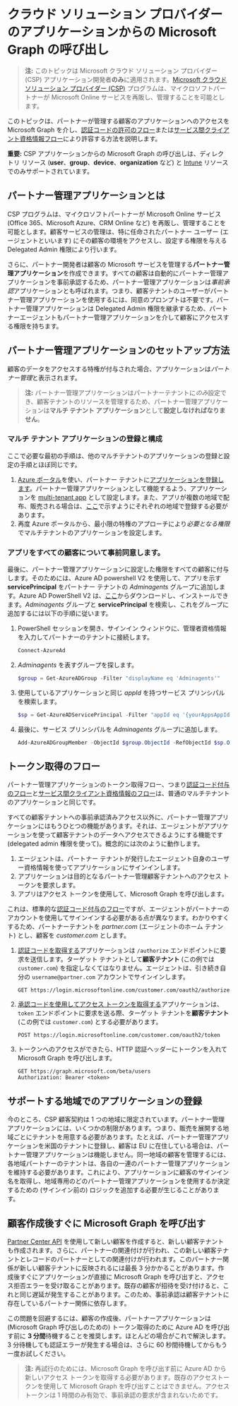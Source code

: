 # <a name="call-microsoft-graph-from-a-cloud-solution-provider-application"></a>クラウド ソリューション プロバイダーのアプリケーションからの Microsoft Graph の呼び出し

> **注:** このトピックは Microsoft クラウド ソリューション プロバイダー (CSP) アプリケーション開発者**のみ**に適用されます。[Microsoft クラウド ソリューション プロバイダー (CSP)](https://partner.microsoft.com/ja-JP/cloud-solution-provider) プログラムは、マイクロソフトパートナーが Microsoft Online サービスを再販し、管理することを可能とします。

このトピックは、パートナーが管理する顧客のアプリケーションへのアクセスを Microsoft Graph を介し、[認証コードの許可のフロー](https://docs.microsoft.com/ja-JP/azure/active-directory/develop/active-directory-protocols-oauth-code)または[サービス間クライアント資格情報フロー](https://docs.microsoft.com/ja-JP/azure/active-directory/develop/active-directory-protocols-oauth-service-to-service)により許容する方法を説明します。

**重要:** CSP アプリケーションからの Microsoft Graph の呼び出しは、ディレクトリ リソース (**user**、**group**、**device**、**organization** など) と [Intune](..\api-reference\beta\resources\intune_graph_overview.md) リソースでのみサポートされています。

## <a name="what-is-a-partner-managed-application"></a>パートナー管理アプリケーションとは

CSP プログラムは、マイクロソフトパートナーが Microsoft Online サービス (Office 365、Microsoft Azure、CRM Online など) を再販し、管理することを可能とします。顧客サービスの管理は、特に任命されたパートナー ユーザー (エージェントといいます) にその顧客の環境をアクセスし、設定する権限を与える Delegated Admin 権限により行います。

さらに、パートナー開発者は顧客の Microsoft サービスを管理する**パートナー管理アプリケーション**を作成できます。すべての顧客は自動的にパートナー管理アプリケーションを事前承認するため、パートナー管理アプリケーションは*事前承認*アプリケーションとも呼ばれます。つまり、顧客テナントのユーザーがパートナー管理アプリケーションを使用するには、同意のプロンプトは不要です。パートナー管理アプリケーションは Delegated Admin 権限を継承するため、パートナーエージェントもパートナー管理アプリケーションを介して顧客にアクセスする権限を持ちます。

## <a name="how-to-set-up-a-partner-managed-application"></a>パートナー管理アプリケーションのセットアップ方法

顧客のデータをアクセスする特権が付与された場合、アプリケーションは*パートナー管理*と表示されます。

> **注:** パートナー管理アプリケーションはパートナーテナントに*のみ*設定でき、顧客テナントのリソースを管理するため、パートナー管理アプリケーションは**マルチ テナント アプリケーション**として**設定しなければなりません**。

### <a name="register-and-configure-a-multi-tenant-app"></a>マルチ テナント アプリケーションの登録と構成

ここで必要な最初の手順は、他のマルチテナントのアプリケーションの登録と設定の手順とほぼ同じです。

1. [Azure ポータル](https://portal.azure.com)を使い、パートナー テナントに[アプリケーションを登録します](https://docs.microsoft.com/ja-JP/azure/active-directory/active-directory-app-registration)。パートナー管理アプリケーションとして機能するよう、アプリケーションを [multi-tenant app](https://docs.microsoft.com/ja-JP/azure/active-directory/develop/active-directory-devhowto-multi-tenant-overview#update-registration-to-be-multi-tenant) として設定します。また、アプリが複数の地域で配布、販売される場合は、<a href="#region">ここ</a>で示すようにそれぞれの地域で登録する必要があります。
2. 再度 Azure ポータルから、最小限の特権のアプローチにより*必要となる権限*でマルチテナントのアプリケーションを設定します。

### <a name="pre-consent-your-app-for-all-your-customers"></a>アプリをすべての顧客について事前同意します。

最後に、パートナー管理アプリケーションに設定した権限をすべての顧客に付与します。そのためには、Azure AD powershell V2 を使用して、アプリを示す **servicePrincipal** をパートナー テナントの *Adminagents* グループに追加します。Azure AD PowerShell V2 は、[ここ](https://www.powershellgallery.com/packages/AzureAD)からダウンロードし、インストールできます。*Adminagents* グループと **servicePrincipal** を検索し、これをグループに追加するには以下の手順に従います。

1. PowerShell セッションを開き、サインイン ウィンドウに、管理者資格情報を入力してパートナーのテナントに接続します。

    ```PowerShell
    Connect-AzureAd
    ```

2. *Adminagents* を表すグループを探します。

    ```PowerShell
    $group = Get-AzureADGroup -Filter "displayName eq 'Adminagents'"
    ```

3. 使用しているアプリケーションと同じ *appId* を持つサービス プリンシパルを検索します。

    ```PowerShell
    $sp = Get-AzureADServicePrincipal -Filter "appId eq '{yourAppsAppId}'"
    ```

4. 最後に、サービス プリンシパルを *Adminagents* グループに追加します。

    ```PowerShell
    Add-AzureADGroupMember -ObjectId $group.ObjectId -RefObjectId $sp.ObjectId
    ```

## <a name="token-acquisition-flows"></a>トークン取得のフロー

パートナー管理アプリケーションのトークン取得フロー、つまり[認証コード付与のフロー](https://docs.microsoft.com/ja-JP/azure/active-directory/develop/active-directory-protocols-oauth-code)と[サービス間クライアント資格情報のフロー](https://docs.microsoft.com/ja-JP/azure/active-directory/develop/active-directory-protocols-oauth-service-to-service)は、普通のマルチテナントのアプリケーションと同じです。

すべての顧客テナントへの事前承認済みアクセス以外に、パートナー管理アプリケーションにはもうひとつの機能があります。それは、エージェントがアプリケーションを使って顧客テナントのデータへアクセスできるようにする機能です (delegated admin 権限を使って)。概念的には次のように動作します。

1. エージェントは、パートナー テナントが発行したエージェント自身のユーザー資格情報を使ってアプリケーションにサインインします。
2. アプリケーションは目的となるパートナー管理顧客テナントへのアクセス トークンを要求します。
3. アプリはアクセス トークンを使用して、Microsoft Graph を呼び出します。

これは、標準的な[認証コード付与のフロー](https://docs.microsoft.com/ja-JP/azure/active-directory/develop/active-directory-protocols-oauth-code)ですが、エージェントがパートナーのアカウントを使用してサインインする必要がある点が異なります。わかりやすくするため、パートナーテナントを *partner.com* (エージェントのホーム テナント) とし、顧客を *customer.com* とします。

1. [認証コードを取得する](https://docs.microsoft.com/ja-JP/azure/active-directory/develop/active-directory-protocols-oauth-code#request-an-authorization-code)アプリケーションは ```/authorize``` エンドポイントに要求を送信します。ターゲット テナントとして**顧客テナント** (この例では ```customer.com```) を指定しなくてはなりません。エージェントは、引き続き自分の ```username@partner.com``` アカウントでサインインします。

    ```http
    GET https://login.microsoftonline.com/customer.com/oauth2/authorize
    ```

2. [承認コードを使用してアクセス トークンを取得する](https://docs.microsoft.com/ja-JP/azure/active-directory/develop/active-directory-protocols-oauth-code#use-the-authorization-code-to-request-an-access-token)アプリケーションは、```token``` エンドポイントに要求を送る際、ターゲット テナントを**顧客テナント** (この例では ```customer.com```) とする必要があります。

    ```http
    POST https://login.microsoftonline.com/customer.com/oauth2/token
    ```

3. トークンへのアクセスができたら、HTTP 認証ヘッダーにトークンを入れて Microsoft Graph を呼び出します。

    ```http
    GET https://graph.microsoft.com/beta/users
    Authorization: Bearer <token>
    ```

## <a name="register-your-app-in-the-regions-you-support"></a>サポートする地域でのアプリケーションの登録
<a name="region"></a>

今のところ、CSP 顧客契約は 1 つの地域に限定されています。パートナー管理アプリケーションには、いくつかの制限があります。つまり、販売を展開する地域ごとにテナントを用意する必要があります。たとえば、パートナー管理アプリケーションを米国のテナントに登録し、顧客は EU に在住している場合は、パートナー管理アプリケーションは機能しません。同一地域の顧客を管理するには、各地域パートナーのテナントは、各自の一連のパートナー管理アプリケーションを維持する必要があります。これにより、アプリケーションに顧客のサインイン名を取得し、地域専用のどのパートナー管理アプリケーションを使用するか決定するための (サインイン前の) ロジックを追加する必要が生じることがあります。

## <a name="calling-microsoft-graph-immediately-after-customer-creation"></a>顧客作成後すぐに Microsoft Graph を呼び出す

[Partner Center API](https://partnercenter.microsoft.com/ja-JP/partner/developer) を使用して新しい顧客を作成すると、新しい顧客テナントも作成されます。さらに、パートナーの関連付けが行われ、この新しい顧客テナントとレコードのパートナーとしての関連付けが行われます。このパートナー関係が新しい顧客テナントに反映されるには最長 3 分かかることがあります。作成後すぐにアプリケーションが直接に Microsoft Graph を呼び出すと、アクセス拒否エラーを受け取ることがあります。既存の顧客が招待を受け付けると、これと同じ遅延が発生することがあります。このため、事前承認は顧客テナントに存在しているパートナー関係に依存します。

この問題を回避するには、顧客の作成後、パートナーアプリケーションは (Microsoft Graph 呼び出しのための) トークン取得のために Azure AD を呼び出す前に **3 分間**待機することを推奨します。ほとんどの場合がこれで解決します。3 分待機しても認証エラーが発生する場合は、さらに 60 秒間待機してからもう一度お試しください。

> **注:** 再試行のためには、Microsoft Graph を呼び出す前に Azure  AD から新しいアクセス トークンを取得する必要があります。既存のアクセストークンを使用して Microsoft Graph を呼び出すことはできません。アクセス トークンは 1 時間のみ有効で、事前承認の要求が含まれないためです。
